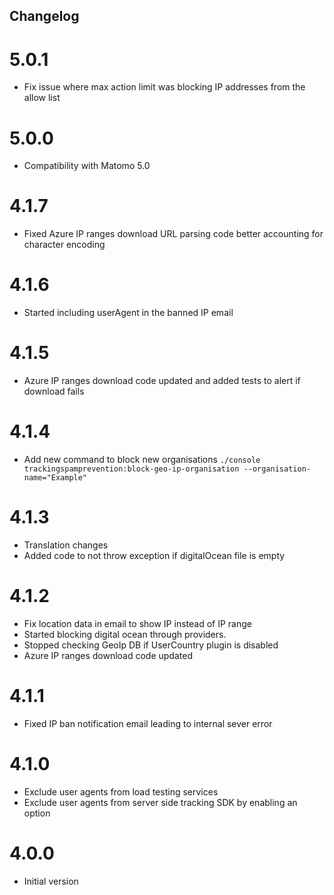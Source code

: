 ## Changelog

# 5.0.1
- Fix issue where max action limit was blocking IP addresses from the allow list

# 5.0.0
- Compatibility with Matomo 5.0

# 4.1.7
- Fixed Azure IP ranges download URL parsing code better accounting for character encoding

# 4.1.6
- Started including userAgent in the banned IP email

# 4.1.5
- Azure IP ranges download code updated and added tests to alert if download fails

# 4.1.4
- Add new command to block new organisations `./console trackingspamprevention:block-geo-ip-organisation --organisation-name="Example"`

# 4.1.3
- Translation changes
- Added code to not throw exception if digitalOcean file is empty

# 4.1.2
- Fix location data in email to show IP instead of IP range
- Started blocking digital ocean through providers.
- Stopped checking GeoIp DB if UserCountry plugin is disabled
- Azure IP ranges download code updated

# 4.1.1
- Fixed IP ban notification email leading to internal sever error

# 4.1.0
- Exclude user agents from load testing services
- Exclude user agents from server side tracking SDK by enabling an option

# 4.0.0
* Initial version
